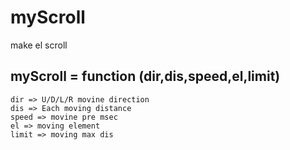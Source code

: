 # myScroll
make el scroll 
## myScroll = function (dir,dis,speed,el,limit)
    dir => U/D/L/R movine direction
    dis => Each moving distance
    speed => movine pre msec
    el => moving element
    limit => moving max dis
